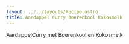 ```yaml
---
layout: ../../layouts/Recipe.astro
title: Aardappel Curry Boerenkool Kokosmelk
---
```

AardappelCurry met Boerenkool en Kokosmelk